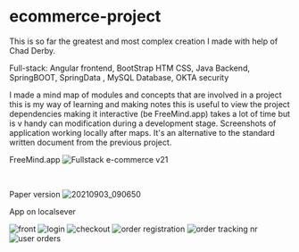 # ecommerce-project

This is so far the greatest and most complex creation I made with help of Chad Derby. 

Full-stack: Angular frontend, BootStrap HTM CSS, Java Backend, SpringBOOT, SpringData , MySQL Database, OKTA security

I made a mind map of modules and concepts that are involved in a project this is my way of learning and making notes this is useful to view the project dependencies making it interactive (be FreeMind.app) takes a lot of time but is v handy can modification during a development stage. 
Screenshots of application working locally after maps.
It's an alternative to the standard written document from the previous project.
<br>

FreeMind.app
![Fullstack e-commerce v21](https://user-images.githubusercontent.com/57790974/131962415-8b20c934-b749-4cf6-95c0-e6870c55c44a.jpeg)

<br>

Paper version
![20210903_090650](https://user-images.githubusercontent.com/57790974/131968698-9e41bcb0-8716-441d-891f-afc2bdf65402.jpg)

App on localsever

![front](https://user-images.githubusercontent.com/57790974/131987520-c91e325f-512d-4cac-aed1-4295784d8704.jpg)
![login](https://user-images.githubusercontent.com/57790974/131987552-fb7792c9-8abd-40ad-b17b-29618ba4b8b1.jpg)
![checkout](https://user-images.githubusercontent.com/57790974/131987561-e08a9280-bd5f-4296-9ac6-d971dac29a07.jpg)
![order registration](https://user-images.githubusercontent.com/57790974/131987580-0ebc2dc3-dec6-4a07-8300-b606a5dfecee.jpg)
![order tracking nr](https://user-images.githubusercontent.com/57790974/131987606-2413d199-bce0-44bc-844a-12f775b30ead.jpg)
![user orders](https://user-images.githubusercontent.com/57790974/131987617-ae22f257-dc64-4468-b627-f2c8e99b9668.jpg)

